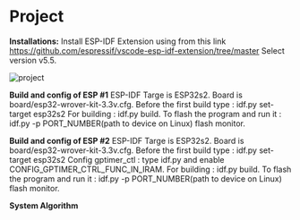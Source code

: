 # Project

**Installations:**
Install ESP-IDF Extension using from this link https://github.com/espressif/vscode-esp-idf-extension/tree/master
Select version v5.5.

 

![project](https://github.com/user-attachments/assets/d4db2ae6-789a-4844-acb7-9e20d7cd96dc)

**Build and config of ESP #1**
ESP-IDF Targe is ESP32s2.
Board is board/esp32-wrover-kit-3.3v.cfg.
Before the first build type : idf.py set-target esp32s2
For building : idf.py build.
To flash the program and run it : idf.py -p PORT_NUMBER(path to device on Linux) flash monitor.


**Build and config of ESP #2**
ESP-IDF Targe is ESP32s2.
Board is board/esp32-wrover-kit-3.3v.cfg.
Before the first build type : idf.py set-target esp32s2
Config gptimer_ctl : type idf.py and enable CONFIG_GPTIMER_CTRL_FUNC_IN_IRAM.
For building : idf.py build.
To flash the program and run it : idf.py -p PORT_NUMBER(path to device on Linux) flash monitor.

**System Algorithm**
